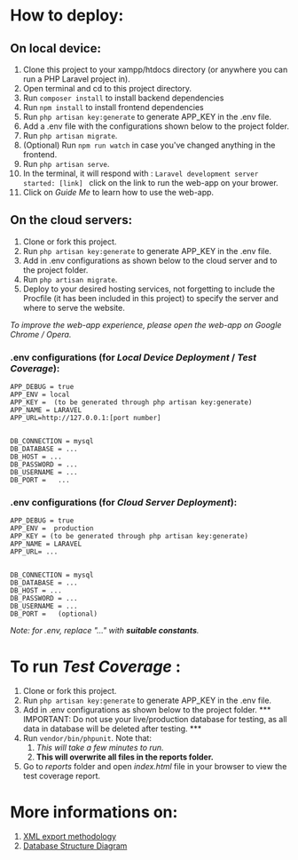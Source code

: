 # How to deploy: 
## On local device:
1. Clone this project to your xampp/htdocs directory (or anywhere you can run a PHP Laravel project in).
2. Open terminal and cd to this project directory. 
3. Run  `composer install` to install backend dependencies
4. Run  `npm install` to install frontend dependencies
5. Run  `php artisan key:generate` to generate APP_KEY in the .env file.
6. Add a .env file with the configurations shown below to the project folder.
7. Run  `php artisan migrate`.
8. (Optional) Run  `npm run watch` in case you've changed anything in the frontend.
8. Run `php artisan serve`.
9. In the terminal, it will respond with : `Laravel development server started: [link] ` click on the link to run the web-app on your brower.
10. Click on *Guide Me* to learn how to use the web-app.

## On the cloud servers: 
1. Clone or fork this project. 
2. Run  `php artisan key:generate` to generate APP_KEY in the .env file.
3. Add in .env configurations as shown below to the cloud server and to the project folder.
4. Run  `php artisan migrate`. 
5. Deploy to your desired hosting services, not forgetting to include the Procfile (it has been included in this project) to specify the server and where to serve the website.

*To improve the web-app experience, please open the web-app on Google Chrome / Opera.*

### .env configurations (for *Local Device Deployment* / *Test Coverage*):
```
APP_DEBUG = true
APP_ENV = local 
APP_KEY =  (to be generated through php artisan key:generate)
APP_NAME = LARAVEL
APP_URL=http://127.0.0.1:[port number]


DB_CONNECTION = mysql
DB_DATABASE = ...
DB_HOST = ...
DB_PASSWORD = ...
DB_USERNAME = ...
DB_PORT =   ...
```
### .env configurations (for *Cloud Server Deployment*):
```
APP_DEBUG = true
APP_ENV =  production
APP_KEY = (to be generated through php artisan key:generate)
APP_NAME = LARAVEL
APP_URL= ...


DB_CONNECTION = mysql
DB_DATABASE = ...
DB_HOST = ...
DB_PASSWORD = ...
DB_USERNAME = ...
DB_PORT =   (optional)
```
*Note: for .env, replace  "..." with __suitable constants__.*

# To run *Test Coverage* : 
1. Clone or fork this project. 
2. Run  `php artisan key:generate` to generate APP_KEY in the .env file.
3. Add in .env configurations as shown below to the project folder. *** IMPORTANT: Do not use your live/production database for testing, as all data in database will be deleted after testing. ***
4. Run `vendor/bin/phpunit`. Note that:
    1. *This will take a few minutes to run.*
    2. __This will overwrite all files in the reports folder.__
5. Go to *reports* folder and open *index.html* file in your browser to view the test coverage report. 

# More informations on: 
1. [XML export methodology](documentation/XMLExport.md)
2. [Database Structure Diagram](documentation/DBStructure.md)